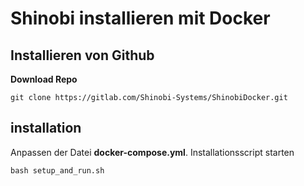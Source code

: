 # Shinobi installieren mit Docker

## Installieren von Github

**Download Repo**
```
git clone https://gitlab.com/Shinobi-Systems/ShinobiDocker.git
```

## installation

Anpassen der Datei **docker-compose.yml**.
Installationsscript starten
```
bash setup_and_run.sh
```
